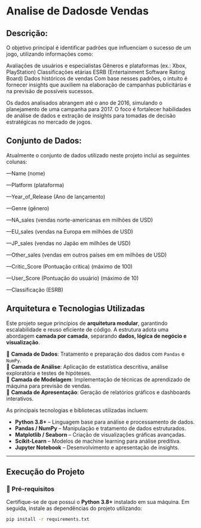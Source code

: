 # Analise de Dadosde  Vendas


## Descrição:

O objetivo principal é identificar padrões que influenciam o sucesso de um jogo, utilizando informações como:

Avaliações de usuários e especialistas
Gêneros e plataformas (ex.: Xbox, PlayStation)
Classificações etárias ESRB (Entertainment Software Rating Board)
Dados históricos de vendas
Com base nesses padrões, o intuito é fornecer insights que auxiliem na elaboração de campanhas publicitárias e na previsão de possíveis sucessos.

Os dados analisados abrangem até o ano de 2016, simulando o planejamento de uma campanha para 2017. O foco é fortalecer habilidades de análise de dados e extração de insights para tomadas de decisão estratégicas no mercado de jogos.


## Conjunto de Dados:

Atualmente o conjunto de dados utilizado neste projeto inclui as seguintes colunas:

—Name (nome)

—Platform (plataforma)

—Year_of_Release (Ano de lançamento)

—Genre (gênero)

—NA_sales (vendas norte-americanas em milhões de USD)

—EU_sales (vendas na Europa em milhões de USD)

—JP_sales (vendas no Japão em milhões de USD)

—Other_sales (vendas em outros países em em milhões de USD)

—Critic_Score (Pontuação crítica) (máximo de 100)

—User_Score (Pontuação do usuário) (máximo de 10)

—Classificação (ESRB)

## Arquitetura e Tecnologias Utilizadas

Este projeto segue princípios de **arquitetura modular**, garantindo escalabilidade e reuso eficiente de código. A estrutura adota uma abordagem **camada por camada**, separando **dados, lógica de negócio e visualização**.

🔹 **Camada de Dados**: Tratamento e preparação dos dados com `Pandas` e `NumPy`.  
🔹 **Camada de Análise**: Aplicação de estatística descritiva, análise exploratória e testes de hipóteses.  
🔹 **Camada de Modelagem**: Implementação de técnicas de aprendizado de máquina para previsão de vendas.  
🔹 **Camada de Apresentação**: Geração de relatórios gráficos e dashboards interativos.

As principais tecnologias e bibliotecas utilizadas incluem:

- **Python 3.8+** – Linguagem base para análise e processamento de dados.
- **Pandas / NumPy** – Manipulação e tratamento de dados estruturados.
- **Matplotlib / Seaborn** – Criação de visualizações gráficas avançadas.
- **Scikit-Learn** – Modelos de machine learning para análise preditiva.
- **Jupyter Notebook** – Desenvolvimento e apresentação de insights.

---

## Execução do Projeto

### 🔧 Pré-requisitos
Certifique-se de que possui o **Python 3.8+** instalado em sua máquina. Em seguida, instale as dependências do projeto utilizando:

```bash
pip install -r requirements.txt
